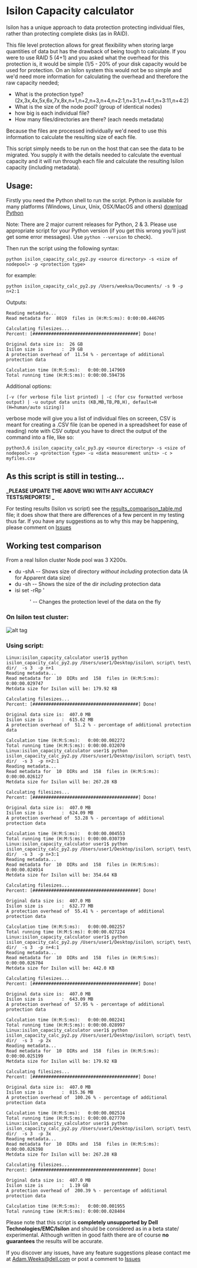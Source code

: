 # Isilon Capacity calculator

Isilon has a unique approach to data protection protecting individual files, rather than protecting complete disks (as in RAID).

This file level protection allows for great flexibility when storing large quantities of data but has the drawback of being tough
to calculate.  If you were to use RAID 5 (4+1) and you asked what the overhead for this protection is, it would be simple (1/5 - 20% of your disk 
capacity would be used for protection.  On an Isilon system this would not be so simple and we'd need more information for calculating the overhead 
and therefore the raw capacity needed;

* What is the protection type? (2x,3x,4x,5x,6x,7x,8x,n+1,n+2,n+3,n+4,n+2:1,n+3:1,n+4:1,n+3:11,n+4:2)
* What is the size of the node pool? (group of identical nodes)
* how big is each individual file?
* How many files/directories are there? (each needs metadata)

Because the files are processed individually we'd need to use this information to calculate the resulting size of each file.

This script simply needs to be run on the host that can see the data to be migrated.  You supply it with the details needed to
calculate the eventual capacity and it will run through each file and calculate the resulting Isilon capacity (including metadata).

## Usage:

Firstly you need the Python shell to run the script.  Python is available for many platforms (Windows, Linux, Unix, OSX/MacOS and others)
[download Python](https://www.python.org/downloads/)

Note: There are 2 major current releases for Python, 2 & 3.  Please use appropriate script for your Python version (if you get this wrong you'll just get some error messages).
  Use `python --version` to check).

Then run the script using the following syntax:

`python isilon_capacity_calc_py2.py <source directory> -s <size of nodepool> -p <protection type>`

for example:

`python isilon_capacity_calc_py2.py /Users/weeksa/Documents/ -s 9 -p n+2:1`

Outputs:

```
Reading metadata...
Read metadata for  8019  files in (H:M:S:ms): 0:00:00.446705

Calculating filesizes...
Percent: [########################################] Done!

Original data size is:  26 GB
Isilon size is       :  29 GB
A protection overhead of  11.54 % - percentage of additional protection data

Calculation time (H:M:S:ms):   0:00:00.147969
Total running time (H:M:S:ms): 0:00:00.594736
```


Additional options:

`[-v (for verbose file list printed) | -c (for csv formatted verbose output) | -u output data units (KB,MB,TB,PB,H), default=H (H=human/auto sizing)]`

verbose mode will give you a list of individual files on screeen, CSV is meant for creating a .CSV file (can be opened in a spreadsheet for ease of reading)
note with CSV output you have to direct the output of the command into a file, like so:

`python3.6 isilon_capacity_calc_py3.py <source directory> -s <size of nodepool> -p <protection type> -u <data measurement units> -c > myfiles.csv`


## As this script is still in testing...
**_PLEASE UPDATE THE ABOVE WIKI WITH ANY ACCURACY TESTS/REPORTS! _**

For testing results (Isilon vs script) see the [results_comparison_table.md](results_comparison_table.md) file; it does show that there are differences of a few percent in my testing thus far. 
If you have any suggestions as to why this may be happening, please comment on [Issues](https://github.com/adamgweeks/Isilon-capacity-calculator/issues)

## Working test comparison

From a real Isilon cluster Node pool was 3 X200s.

- du -shA 
-- Shows size of directory *without including* protection data (A for Apparent data size)
- du -sh
-- Shows the size of the dir *including* protection data
- isi set -rRp '<protection><dir>' 
-- Changes the protection level of the data on the fly

### On Isilon test cluster:
![alt tag](./screenshot.png)
### Using script:

```
Linux:isilon_capacity_calculator user1$ python isilon_capacity_calc_py2.py /Users/user1/Desktop/isilon\ script\ test\ dir/  -s 3  -p n+1
Reading metadata...
Read metadata for  10  DIRs and  158  files in (H:M:S:ms): 0:00:00.029747
Metdata size for Isilon will be: 179.92 KB

Calculating filesizes...
Percent: [########################################] Done!

Original data size is:  407.0 MB
Isilon size is       :  615.62 MB
A protection overhead of  51.2 % - percentage of additional protection data

Calculation time (H:M:S:ms):   0:00:00.002272
Total running time (H:M:S:ms): 0:00:00.032070
Linux:isilon_capacity_calculator user1$ python isilon_capacity_calc_py2.py /Users/user1/Desktop/isilon\ script\ test\ dir/  -s 3  -p n+2:1
Reading metadata...
Read metadata for  10  DIRs and  158  files in (H:M:S:ms): 0:00:00.026127
Metdata size for Isilon will be: 267.28 KB

Calculating filesizes...
Percent: [########################################] Done!

Original data size is:  407.0 MB
Isilon size is       :  624.09 MB
A protection overhead of  53.28 % - percentage of additional protection data

Calculation time (H:M:S:ms):   0:00:00.004553
Total running time (H:M:S:ms): 0:00:00.030739
Linux:isilon_capacity_calculator user1$ python isilon_capacity_calc_py2.py /Users/user1/Desktop/isilon\ script\ test\ dir/  -s 3  -p n+3:1
Reading metadata...
Read metadata for  10  DIRs and  158  files in (H:M:S:ms): 0:00:00.024914
Metdata size for Isilon will be: 354.64 KB

Calculating filesizes...
Percent: [########################################] Done!

Original data size is:  407.0 MB
Isilon size is       :  632.77 MB
A protection overhead of  55.41 % - percentage of additional protection data

Calculation time (H:M:S:ms):   0:00:00.002257
Total running time (H:M:S:ms): 0:00:00.027224
Linux:isilon_capacity_calculator user1$ python isilon_capacity_calc_py2.py /Users/user1/Desktop/isilon\ script\ test\ dir/  -s 3  -p n+4:1
Reading metadata...
Read metadata for  10  DIRs and  158  files in (H:M:S:ms): 0:00:00.026704
Metdata size for Isilon will be: 442.0 KB

Calculating filesizes...
Percent: [########################################] Done!

Original data size is:  407.0 MB
Isilon size is       :  643.09 MB
A protection overhead of  57.95 % - percentage of additional protection data

Calculation time (H:M:S:ms):   0:00:00.002241
Total running time (H:M:S:ms): 0:00:00.028997
Linux:isilon_capacity_calculator user1$ python isilon_capacity_calc_py2.py /Users/user1/Desktop/isilon\ script\ test\ dir/  -s 3  -p 2x
Reading metadata...
Read metadata for  10  DIRs and  158  files in (H:M:S:ms): 0:00:00.025199
Metdata size for Isilon will be: 179.92 KB

Calculating filesizes...
Percent: [########################################] Done!

Original data size is:  407.0 MB
Isilon size is       :  815.36 MB
A protection overhead of  100.26 % - percentage of additional protection data

Calculation time (H:M:S:ms):   0:00:00.002514
Total running time (H:M:S:ms): 0:00:00.027770
Linux:isilon_capacity_calculator user1$ python isilon_capacity_calc_py2.py /Users/user1/Desktop/isilon\ script\ test\ dir/  -s 3  -p 3x
Reading metadata...
Read metadata for  10  DIRs and  158  files in (H:M:S:ms): 0:00:00.026398
Metdata size for Isilon will be: 267.28 KB

Calculating filesizes...
Percent: [########################################] Done!

Original data size is:  407.0 MB
Isilon size is       :  1.19 GB
A protection overhead of  200.39 % - percentage of additional protection data

Calculation time (H:M:S:ms):   0:00:00.001955
Total running time (H:M:S:ms): 0:00:00.028404
```
Please note that this script is **completely unsupported by Dell Technologies/EMC/Isilon** and should be considered as in a beta state/
experimental.  Although written in good faith there are of course **no guarantees** the results will be accurate.

If you discover any issues, have any feature suggestions please contact me at 
Adam.Weeks@dell.com or post a comment to [Issues](https://github.com/adamgweeks/Isilon-capacity-calculator/issues)
  